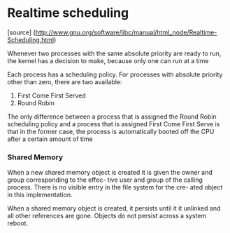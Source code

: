 # Realtime scheduling
[source] (http://www.gnu.org/software/libc/manual/html_node/Realtime-Scheduling.html)


Whenever two processes with the same absolute priority are ready to run, 
the kernel has a decision to make, because only one can run at a time

Each process has a scheduling policy. For processes with absolute 
priority other than zero, there are two available:

1. First Come First Served
2. Round Robin


The only difference between a process that is assigned the Round Robin 
scheduling policy and a process that is assigned First Come First Serve 
is that in the former case, the process is automatically booted off the 
CPU after a certain amount of time

### Shared Memory
 When a new shared memory object is created it is given the owner and group corresponding to the effec-
tive user and group of the calling process. There is no visible entry in the file system for the cre-
ated object in this implementation.

When a shared memory object is created, it persists until it it unlinked and all other references are
gone. Objects do not persist across a system reboot.

